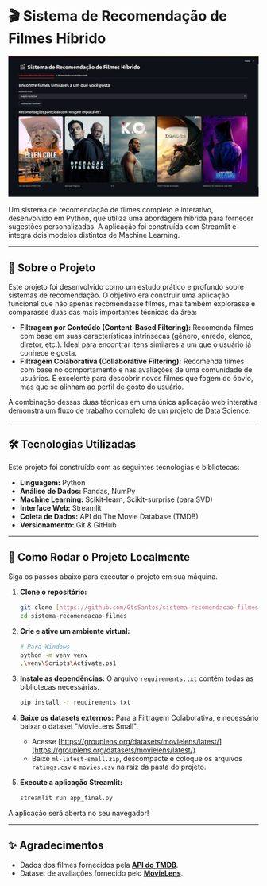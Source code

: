 # 🎬 Sistema de Recomendação de Filmes Híbrido

![Prévia da Aplicação](img/screenshot-final.png)

Um sistema de recomendação de filmes completo e interativo, desenvolvido em Python, que utiliza uma abordagem híbrida para fornecer sugestões personalizadas. A aplicação foi construída com Streamlit e integra dois modelos distintos de Machine Learning.

---

## 🚀 Sobre o Projeto

Este projeto foi desenvolvido como um estudo prático e profundo sobre sistemas de recomendação. O objetivo era construir uma aplicação funcional que não apenas recomendasse filmes, mas também explorasse e comparasse duas das mais importantes técnicas da área:

* **Filtragem por Conteúdo (Content-Based Filtering):** Recomenda filmes com base em suas características intrínsecas (gênero, enredo, elenco, diretor, etc.). Ideal para encontrar itens similares a um que o usuário já conhece e gosta.
* **Filtragem Colaborativa (Collaborative Filtering):** Recomenda filmes com base no comportamento e nas avaliações de uma comunidade de usuários. É excelente para descobrir novos filmes que fogem do óbvio, mas que se alinham ao perfil de gosto do usuário.

A combinação dessas duas técnicas em uma única aplicação web interativa demonstra um fluxo de trabalho completo de um projeto de Data Science.

---

## 🛠️ Tecnologias Utilizadas

Este projeto foi construído com as seguintes tecnologias e bibliotecas:

* **Linguagem:** Python
* **Análise de Dados:** Pandas, NumPy
* **Machine Learning:** Scikit-learn, Scikit-surprise (para SVD)
* **Interface Web:** Streamlit
* **Coleta de Dados:** API do The Movie Database (TMDB)
* **Versionamento:** Git & GitHub

---

## 🏁 Como Rodar o Projeto Localmente

Siga os passos abaixo para executar o projeto em sua máquina.

1.  **Clone o repositório:**
    ```bash
    git clone [https://github.com/GtsSantos/sistema-recomendacao-filmes.git](https://github.com/GtsSantos/sistema-recomendacao-filmes.git)
    cd sistema-recomendacao-filmes
    ```

2.  **Crie e ative um ambiente virtual:**
    ```bash
    # Para Windows
    python -m venv venv
    .\venv\Scripts\Activate.ps1
    ```

3.  **Instale as dependências:**
    O arquivo `requirements.txt` contém todas as bibliotecas necessárias.
    ```bash
    pip install -r requirements.txt
    ```

4.  **Baixe os datasets externos:**
    Para a Filtragem Colaborativa, é necessário baixar o dataset "MovieLens Small".
    - Acesse [https://grouplens.org/datasets/movielens/latest/](https://grouplens.org/datasets/movielens/latest/)
    - Baixe `ml-latest-small.zip`, descompacte e coloque os arquivos `ratings.csv` e `movies.csv` na raiz da pasta do projeto.

5.  **Execute a aplicação Streamlit:**
    ```bash
    streamlit run app_final.py
    ```

A aplicação será aberta no seu navegador!

---

## ✨ Agradecimentos

* Dados dos filmes fornecidos pela **[API do TMDB](https://www.themoviedb.org/)**.
* Dataset de avaliações fornecido pelo **[MovieLens](https://grouplens.org/datasets/movielens/)**.

